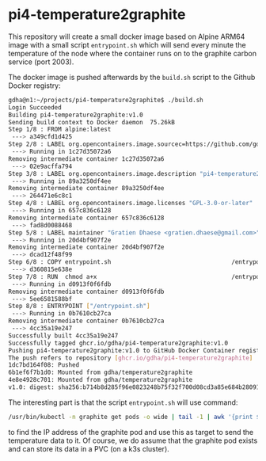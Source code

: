 # pi4-temperature2graphite

This repository will create a small docker image based on Alpine ARM64 image with a small script `entrypoint.sh` which will send every minute the temperature of the node where the container runs on to the graphite carbon service (port 2003).

The docker image is pushed afterwards by the `build.sh` script to the Github Docker registry:

```bash
gdha@n1:~/projects/pi4-temperature2graphite$ ./build.sh 
Login Succeeded
Building pi4-temperature2graphite:v1.0
Sending build context to Docker daemon  75.26kB
Step 1/8 : FROM alpine:latest
 ---> a349cfd1d425
Step 2/8 : LABEL org.opencontainers.image.sourcec=https://github.com/gdha/pi4-temperature2graphite
 ---> Running in 1c27d35072a6
Removing intermediate container 1c27d35072a6
 ---> 02e9acffa794
Step 3/8 : LABEL org.opencontainers.image.description "pi4-temperature2graphite build for the ARM64"
 ---> Running in 89a3250df4ee
Removing intermediate container 89a3250df4ee
 ---> 264471e6c8c1
Step 4/8 : LABEL org.opencontainers.image.licenses "GPL-3.0-or-later"
 ---> Running in 657c836c6128
Removing intermediate container 657c836c6128
 ---> fad8d0088468
Step 5/8 : LABEL maintainer "Gratien Dhaese <gratien.dhaese@gmail.com>"
 ---> Running in 20d4bf907f2e
Removing intermediate container 20d4bf907f2e
 ---> dcad12f48f99
Step 6/8 : COPY entrypoint.sh                                  /entrypoint.sh
 ---> d360815e638e
Step 7/8 : RUN  chmod a+x                                      /entrypoint.sh      && echo "Europe/Brussels" >                    /etc/timezone
 ---> Running in d0913f0f6fdb
Removing intermediate container d0913f0f6fdb
 ---> 5ee6581588bf
Step 8/8 : ENTRYPOINT ["/entrypoint.sh"]
 ---> Running in 0b7610cb27ca
Removing intermediate container 0b7610cb27ca
 ---> 4cc35a19e247
Successfully built 4cc35a19e247
Successfully tagged ghcr.io/gdha/pi4-temperature2graphite:v1.0
Pushing pi4-temperature2graphite:v1.0 to GitHub Docker Container registry
The push refers to repository [ghcr.io/gdha/pi4-temperature2graphite]
1dc7bd164f08: Pushed 
6b1ef6f7b1d0: Mounted from gdha/temperature2graphite 
4e8e4928c701: Mounted from gdha/temperature2graphite 
v1.0: digest: sha256:b714b8d285f96e0823248b75f32f700d08cd3a85e684b280913816457950515c size: 942
```

The interesting part is that the script `entrypoint.sh` will use command:

```bash
/usr/bin/kubectl -n graphite get pods -o wide | tail -1 | awk '{print $6}'
```

to find the IP address of the graphite pod and use this as target to send the temperature data to it. Of course, we do assume that the graphite pod exists and can store its data in a PVC (on a k3s cluster).

